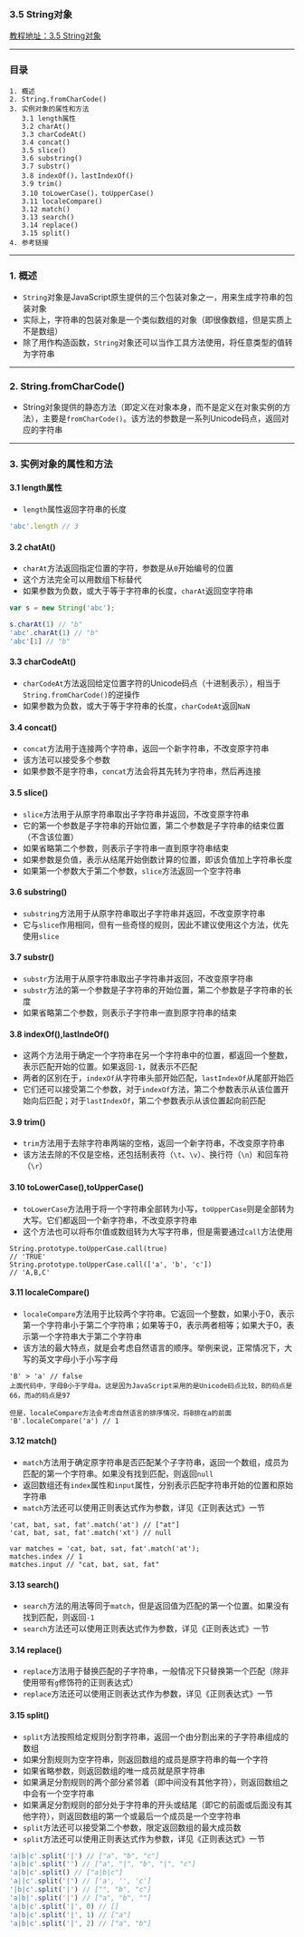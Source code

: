 ### 3.5 String对象
[教程地址：3.5 String对象](http://javascript.ruanyifeng.com/stdlib/string.html)

---
### 目录
```
1. 概述
2. String.fromCharCode()
3. 实例对象的属性和方法
   3.1 length属性
   3.2 charAt()
   3.3 charCodeAt()
   3.4 concat()
   3.5 slice()
   3.6 substring()
   3.7 substr()
   3.8 indexOf()，lastIndexOf()
   3.9 trim()
   3.10 toLowerCase()，toUpperCase()
   3.11 localeCompare()
   3.12 match()
   3.13 search()
   3.14 replace()
   3.15 split()
4. 参考链接
```

---
### 1. 概述
- `String`对象是JavaScript原生提供的三个包装对象之一，用来生成字符串的包装对象
- 实际上，字符串的包装对象是一个类似数组的对象（即很像数组，但是实质上不是数组）
- 除了用作构造函数，`String`对象还可以当作工具方法使用，将任意类型的值转为字符串

---
### 2.  String.fromCharCode()
- String对象提供的静态方法（即定义在对象本身，而不是定义在对象实例的方法），主要是`fromCharCode()`。该方法的参数是一系列Unicode码点，返回对应的字符串

---
### 3.  实例对象的属性和方法

#### 3.1 length属性
- `length`属性返回字符串的长度

```js
'abc'.length // 3
```

#### 3.2 chatAt()
- `charAt`方法返回指定位置的字符，参数是从`0`开始编号的位置
- 这个方法完全可以用数组下标替代
- 如果参数为负数，或大于等于字符串的长度，`charAt`返回空字符串

```js
var s = new String('abc');

s.charAt(1) // "b"
'abc'.charAt(1) // "b"
'abc'[1] // "b"
```

#### 3.3 charCodeAt()
- `charCodeAt`方法返回给定位置字符的Unicode码点（十进制表示），相当于`String.fromCharCode()`的逆操作
- 如果参数为负数，或大于等于字符串的长度，`charCodeAt`返回`NaN`

#### 3.4 concat()
- `concat`方法用于连接两个字符串，返回一个新字符串，不改变原字符串
- 该方法可以接受多个参数
- 如果参数不是字符串，`concat`方法会将其先转为字符串，然后再连接

#### 3.5 slice()
- `slice`方法用于从原字符串取出子字符串并返回，不改变原字符串
- 它的第一个参数是子字符串的开始位置，第二个参数是子字符串的结束位置（不含该位置）
- 如果省略第二个参数，则表示子字符串一直到原字符串结束
- 如果参数是负值，表示从结尾开始倒数计算的位置，即该负值加上字符串长度
- 如果第一个参数大于第二个参数，`slice`方法返回一个空字符串

#### 3.6 substring()
- `substring`方法用于从原字符串取出子字符串并返回，不改变原字符串
- 它与`slice`作用相同，但有一些奇怪的规则，因此不建议使用这个方法，优先使用`slice`

#### 3.7 substr()
- `substr`方法用于从原字符串取出子字符串并返回，不改变原字符串
- `substr`方法的第一个参数是子字符串的开始位置，第二个参数是子字符串的长度
- 如果省略第二个参数，则表示子字符串一直到原字符串的结束

#### 3.8 indexOf(),lastIndeOf()
- 这两个方法用于确定一个字符串在另一个字符串中的位置，都返回一个整数，表示匹配开始的位置。如果返回`-1`，就表示不匹配
- 两者的区别在于，`indexOf`从字符串头部开始匹配，`lastIndexOf`从尾部开始匹
- 它们还可以接受第二个参数，对于`indexOf`方法，第二个参数表示从该位置开始向后匹配；对于`lastIndexOf`，第二个参数表示从该位置起向前匹配

#### 3.9 trim()
- `trim`方法用于去除字符串两端的空格，返回一个新字符串，不改变原字符串
- 该方法去除的不仅是空格，还包括制表符（`\t`、`\v`）、换行符（`\n`）和回车符（`\r`）

#### 3.10 toLowerCase(),toUpperCase()
- `toLowerCase`方法用于将一个字符串全部转为小写，`toUpperCase`则是全部转为大写。它们都返回一个新字符串，不改变原字符串
- 这个方法也可以将布尔值或数组转为大写字符串，但是需要通过`call`方法使用

```
String.prototype.toUpperCase.call(true)
// 'TRUE'
String.prototype.toUpperCase.call(['a', 'b', 'c'])
// 'A,B,C'
```

#### 3.11 localeCompare()
- `localeCompare`方法用于比较两个字符串。它返回一个整数，如果小于0，表示第一个字符串小于第二个字符串；如果等于0，表示两者相等；如果大于0，表示第一个字符串大于第二个字符串
- 该方法的最大特点，就是会考虑自然语言的顺序。举例来说，正常情况下，大写的英文字母小于小写字母

```
'B' > 'a' // false
上面代码中，字母B小于字母a。这是因为JavaScript采用的是Unicode码点比较，B的码点是66，而a的码点是97

但是，localeCompare方法会考虑自然语言的排序情况，将B排在a的前面
'B'.localeCompare('a') // 1
```

#### 3.12 match()
- `match`方法用于确定原字符串是否匹配某个子字符串，返回一个数组，成员为匹配的第一个字符串。如果没有找到匹配，则返回`null`
- 返回数组还有`index`属性和`input`属性，分别表示匹配字符串开始的位置和原始字符串
- `match`方法还可以使用正则表达式作为参数，详见《正则表达式》一节

```
'cat, bat, sat, fat'.match('at') // ["at"]
'cat, bat, sat, fat'.match('xt') // null

var matches = 'cat, bat, sat, fat'.match('at');
matches.index // 1
matches.input // "cat, bat, sat, fat"
```

#### 3.13 search()
- `search`方法的用法等同于`match`，但是返回值为匹配的第一个位置。如果没有找到匹配，则返回`-1`
- `search`方法还可以使用正则表达式作为参数，详见《正则表达式》一节

#### 3.14 replace()
- `replace`方法用于替换匹配的子字符串，一般情况下只替换第一个匹配（除非使用带有`g`修饰符的正则表达式）
- `replace`方法还可以使用正则表达式作为参数，详见《正则表达式》一节

#### 3.15 split()
- `split`方法按照给定规则分割字符串，返回一个由分割出来的子字符串组成的数组
- 如果分割规则为空字符串，则返回数组的成员是原字符串的每一个字符
- 如果省略参数，则返回数组的唯一成员就是原字符串
- 如果满足分割规则的两个部分紧邻着（即中间没有其他字符），则返回数组之中会有一个空字符串
- 如果满足分割规则的部分处于字符串的开头或结尾（即它的前面或后面没有其他字符），则返回数组的第一个或最后一个成员是一个空字符串
- `split`方法还可以接受第二个参数，限定返回数组的最大成员数
- `split`方法还可以使用正则表达式作为参数，详见《正则表达式》一节

```js
'a|b|c'.split('|') // ["a", "b", "c"]
'a|b|c'.split('') // ["a", "|", "b", "|", "c"]
'a|b|c'.split() // ["a|b|c"]
'a||c'.split('|') // ['a', '', 'c']
'|b|c'.split('|') // ["", "b", "c"]
'a|b|'.split('|') // ["a", "b", ""]
'a|b|c'.split('|', 0) // []
'a|b|c'.split('|', 1) // ["a"]
'a|b|c'.split('|', 2) // ["a", "b"]
```
